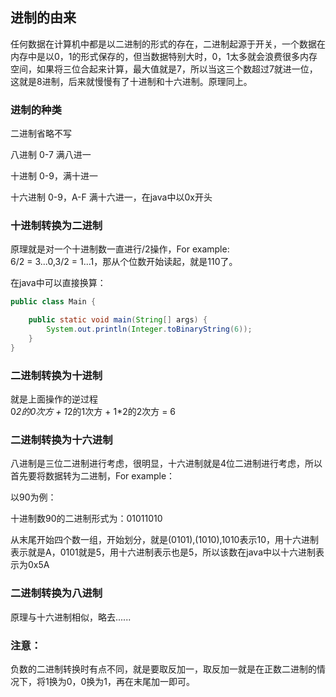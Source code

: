 ## 进制的由来       
任何数据在计算机中都是以二进制的形式的存在，二进制起源于开关，一个数据在内存中是以0，1的形式保存的，但当数据特别大时，0，1太多就会浪费很多内存空间，如果将三位合起来计算，最大值就是7，所以当这三个数超过7就进一位，这就是8进制，后来就慢慢有了十进制和十六进制。原理同上。          

### 进制的种类        

二进制省略不写       

八进制 0-7 满八进一         

十进制 0-9，满十进一   

十六进制 0-9，A-F 满十六进一，在java中以0x开头            


### 十进制转换为二进制           

原理就是对一个十进制数一直进行/2操作，For example:          
6/2 = 3...0,3/2 = 1...1，那从个位数开始读起，就是110了。     

在java中可以直接换算：        

```java
public class Main {

    public static void main(String[] args) {
        System.out.println(Integer.toBinaryString(6));
    }
}
```        

### 二进制转换为十进制       

就是上面操作的逆过程       
0*2的0次方 + 1*2的1次方 + 1*2的2次方 = 6                 


### 二进制转换为十六进制          

八进制是三位二进制进行考虑，很明显，十六进制就是4位二进制进行考虑，所以首先要将数据转为二进制，For example：    

以90为例：             

十进制数90的二进制形式为：01011010       

从末尾开始四个数一组，开始划分，就是(0101),(1010),1010表示10，用十六进制表示就是A，0101就是5，用十六进制表示也是5，所以该数在java中以十六进制表示为0x5A                


### 二进制转换为八进制          

原理与十六进制相似，略去......           

### 注意：            

负数的二进制转换时有点不同，就是要取反加一，取反加一就是在正数二进制的情况下，将1换为0，0换为1，再在末尾加一即可。             
